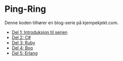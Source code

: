 Ping-Ring
=========

Denne koden tilh&oslash;rer en blog-serie p&aring; kjempekjekt.com. 

* [Del 1: Introduksjon til serien](http://blog.kjempekjekt.com/2010/09/04/ping-ring-del-1-introduksjon/)
* [Del 2: C#](http://blog.kjempekjekt.com/2010/09/06/ping-ring-del-2-c/)
* [Del 3: Ruby](http://blog.kjempekjekt.com/2010/09/07/ping-ring-del-3-ruby/)
* [Del 4: Boo](http://blog.kjempekjekt.com/2010/09/08/ping-ring-del-4-boo/)
* [Del 5: Erlang](http://blog.kjempekjekt.com/2010/09/12/ping-ring-del-5-erlang/)
